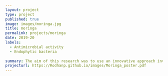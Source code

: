 ```yaml
---
layout: project
type: project
published: true
image: images/moringa.jpg
title: moringa
permalink: projects/moringa
date: 2019-20
labels:
  - Antimicrobial activity 
  - Endophytic bacteria
  
summary: The aim of this research was to use an innovative approach involving isolation and exploration of the medicinal values present in the endophytic bacteria found in the stem of Moringa oleifera.
projecturl: https://Rodhanp.github.io/images/Moringa_poster.pdf
---
```




